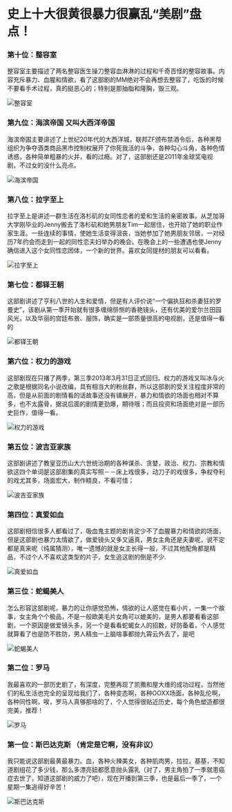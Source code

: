 史上十大很黄很暴力很赢乱“美剧”盘点！
===================================

### 第十位：整容室 

整容室主要描述了两名整容医生操刀整容血淋淋的过程和千奇百怪的整容故事。内容充斥暴力、血腥和情欲，看了这部剧的MM绝对不会再想去整容了，吃饭的时候不要看手术过程，真的挺恶心的；特别是那抽脂和隆胸，毁三观。  

![整容室](http://biang.io/biangpic/blog/67ddc4f48c5ff22d25d8bdf462f57600.jpg)

### 第九位：海滨帝国 又叫大西洋帝国

海滨帝国主要讲述了上世纪20年代的大西洋城，联邦ZF颁布禁酒令后，各种黑帮组织为争夺酒类商品黑市控制权展开了你死我活的斗争，各种勾心斗角，各种色情诱惑，各种简单粗暴的火并，看的过瘾。对了，这部剧还是2011年金球奖电视剧，不过女的没什么亮点。

![海滨帝国](http://biang.io/biangpic/blog/9f68373899336ecbb64e965a309e87f8.jpg)

### 第八位：拉字至上 

拉字至上是讲述一群生活在洛杉矶的女同性恋者的爱和生活的亲密故事。从芝加哥大学刚毕业的Jenny搬去了洛杉矶和她男朋友Tim一起居住，也开始了她的职业作家生涯。一些连续的事情，使她生活变得沮丧，当她参加了她男朋友邻居，一对经历7年约会而走到一起的同性恋夫妇举办的晚会。在晚会上的一些遭遇也使Jenny确信进入这个女同性恋团体，一个新的世界。喜欢女同提材的朋友可以看看。

![拉字至上](http://biang.io/biangpic/blog/721d515377359efa539cc2dd2e4f7e6a.jpg)

### 第七位：都铎王朝 

这部剧讲述了亨利八世的人生和爱情，但是有人评价说“一个偏执狂和杀妻狂的罗曼史”，该剧从第一季开始就有很多缠绵悱恻的香艳镜头，还有优美的爱尔兰田园风光，以及华丽的宫廷布景、服饰，确实是一部质量很高的电视剧，还是值得一看的

![都铎王朝](http://biang.io/biangpic/blog/7c592d7916a34f901c110233a1beb872.jpg)

### 第六位：权力的游戏 

这部剧现在只播了两季，第三季2013年3月31日正式回归。权力的游戏又叫冰与火之歌是根据同名小说改编，具有相当大的粉丝群，所以这部剧的受关注程度非常的高，但是从前面的剧情看的话故事还没有铺展开，暴力和情欲的场面也相对不算多，也不太露骨，据说后面的剧情更劲爆，期待哦；而且投资和场面绝对是一部历史巨作，值得一看。

![权力的游戏](http://biang.io/biangpic/blog/461adaa2c10ae3219c44de2c083c2e02.jpg)

### 第五位：波吉亚家族 

这部剧讲述了教皇亚历山大六世统治期的各种谋杀、贪婪，政治、权力、宗教和情欲这四个单词是这部剧集的真实写照－－床上戏很多，动刀子的戏很多，争权夺利的戏尤其多，场面宏大，制作精良，不看可惜；

![波吉亚家族](http://biang.io/biangpic/blog/80a6d345d2d24c68fccfb41ae71b197c.jpg)

### 第四位：真爱如血 

这部剧相信很多人都看过了，吸血鬼主题的剧肯定少不了血腥暴力和情欲的场面，但是这部剧也暴力太情欲了，做爱镜头又多又逼真，男女主角还是夫妻呢，说不定都是真来呢（纯属猜测），唯一遗憾的就是女主长得一般，不过其他配角都是精品，不过个人不喜欢这类型的片子，女生追这剧的倒是不少.

![真爱如血](http://biang.io/biangpic/blog/095eb1fe2b8ef3a0cc11de577abd2d92.jpg)

### 第三位：蛇蝎美人 

怎么形容这部剧呢，暴力的让你感觉恐怖，情欲的让人感觉在看小片，一集一个故事，女主角个个极品，不是一般欧美毛片女角可以媲美的，是男人都要看看这部剧，一个原因是做爱镜头多，另一个是看看蛇蝎女人的招数，好防备着，个人感觉就算看了也是防不胜防，男人精虫一上脑啥事都抛九霄云外去了，是吧

![蛇蝎美人](http://biang.io/biangpic/blog/a46271d424a740e75cfa9ed824d34f61.jpg)

### 第二位：罗马 

我最喜欢的一部历史剧了，有深度，完整再现了凯撒和屋大维的成功过程，当然他们的私生活也完全的呈现给我们了，各种变态啊，各种OOXX场面，各种乱伦啊，各种同性啊，唉，罗马人真够那啥的了，个人觉得很贴近历史，每个角色塑造都很完美，推荐！

![罗马](http://biang.io/biangpic/blog/27bbcc9becd56779034c9f4bd7139d0f.jpg)

### 第一位：斯巴达克斯 （肯定是它啊，没有非议）

我只能说这部剧最黄最暴力。血，各种火辣美女，各种肌肉男，拉拉，基基，不知道剧组花了多少钱，那么多漂亮妞都愿意抛头露乳（对了，男主角拍了一季就患癌症去世了，知道这部剧的威力了吧），现在开播到第三季，也是最后一季了，一个星期一集追得好辛苦！

![斯巴达克斯](http://biang.io/biangpic/blog/b0049be49d466ca2e5d4cebf8f6197dd.jpg)
